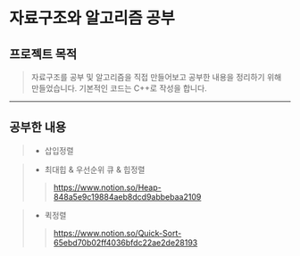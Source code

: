 # 자료구조와 알고리즘 공부

## 프로젝트 목적
> 자료구조를 공부 및 알고리즘을 직접 만들어보고 공부한 내용을 정리하기 위해 만들었습니다. 기본적인 코드는 C++로 작성을 합니다.

----------------------------

## 공부한 내용

> + 삽입정렬

> + 최대힙 & 우선순위 큐 & 힙정렬
>> https://www.notion.so/Heap-848a5e9c19884aeb8dcd9abbebaa2109

> + 퀵정렬
>> https://www.notion.so/Quick-Sort-65ebd70b02ff4036bfdc22ae2de28193